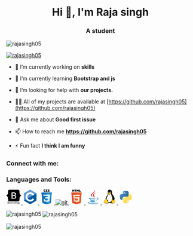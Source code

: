 <h1 align="center">Hi 👋, I'm Raja singh</h1>
<h3 align="center">A student</h3>

<p align="left"> <img src="https://komarev.com/ghpvc/?username=rajasingh05&label=Profile%20views&color=0e75b6&style=flat" alt="rajasingh05" /> </p>

<p align="left"> <a href="https://github.com/ryo-ma/github-profile-trophy"><img src="https://github-profile-trophy.vercel.app/?username=rajasingh05" alt="rajasingh05" /></a> </p>

- 🔭 I’m currently working on **skills**

- 🌱 I’m currently learning **Bootstrap and js**

- 🤝 I’m looking for help with **our projects.**

- 👨‍💻 All of my projects are available at [https://github.com/rajasingh05](https://github.com/rajasingh05)

- 💬 Ask me about **Good first issue**

- 📫 How to reach me **https://github.com/rajasingh05**

- ⚡ Fun fact **I think I am funny**

<h3 align="left">Connect with me:</h3>
<p align="left">
</p>

<h3 align="left">Languages and Tools:</h3>
<p align="left"> <a href="https://getbootstrap.com" target="_blank" rel="noreferrer"> <img src="https://raw.githubusercontent.com/devicons/devicon/master/icons/bootstrap/bootstrap-plain-wordmark.svg" alt="bootstrap" width="40" height="40"/> </a> <a href="https://www.cprogramming.com/" target="_blank" rel="noreferrer"> <img src="https://raw.githubusercontent.com/devicons/devicon/master/icons/c/c-original.svg" alt="c" width="40" height="40"/> </a> <a href="https://www.w3schools.com/css/" target="_blank" rel="noreferrer"> <img src="https://raw.githubusercontent.com/devicons/devicon/master/icons/css3/css3-original-wordmark.svg" alt="css3" width="40" height="40"/> </a> <a href="https://git-scm.com/" target="_blank" rel="noreferrer"> <img src="https://www.vectorlogo.zone/logos/git-scm/git-scm-icon.svg" alt="git" width="40" height="40"/> </a> <a href="https://www.w3.org/html/" target="_blank" rel="noreferrer"> <img src="https://raw.githubusercontent.com/devicons/devicon/master/icons/html5/html5-original-wordmark.svg" alt="html5" width="40" height="40"/> </a> <a href="https://www.java.com" target="_blank" rel="noreferrer"> <img src="https://raw.githubusercontent.com/devicons/devicon/master/icons/java/java-original.svg" alt="java" width="40" height="40"/> </a> <a href="https://www.linux.org/" target="_blank" rel="noreferrer"> <img src="https://raw.githubusercontent.com/devicons/devicon/master/icons/linux/linux-original.svg" alt="linux" width="40" height="40"/> </a> <a href="https://www.python.org" target="_blank" rel="noreferrer"> <img src="https://raw.githubusercontent.com/devicons/devicon/master/icons/python/python-original.svg" alt="python" width="40" height="40"/> </a> </p>

<p><img align="left" src="https://github-readme-stats.vercel.app/api/top-langs?username=rajasingh05&show_icons=true&locale=en&layout=compact" alt="rajasingh05" /></p>

<p>&nbsp;<img align="center" src="https://github-readme-stats.vercel.app/api?username=rajasingh05&show_icons=true&locale=en" alt="rajasingh05" /></p>

<p><img align="center" src="https://github-readme-streak-stats.herokuapp.com/?user=rajasingh05&" alt="rajasingh05" /></p>
